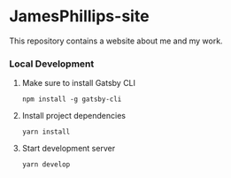 # JamesPhillips-site #

This repository contains a website about me and my work.

### Local Development ###

1. Make sure to install Gatsby CLI

    ```
    npm install -g gatsby-cli
    ```

3. Install project dependencies
    ```
	yarn install
	```

4. Start development server
    ```
    yarn develop
    ```
